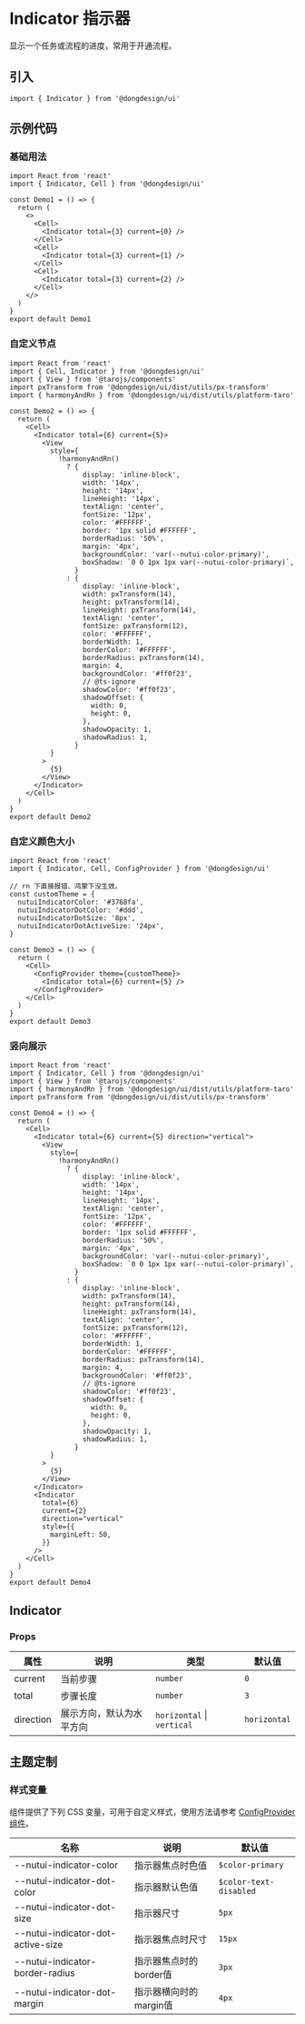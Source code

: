# Indicator 指示器

显示一个任务或流程的进度，常用于开通流程。

## 引入

```tsx
import { Indicator } from '@dongdesign/ui'
```

## 示例代码

### 基础用法

```tsx
import React from 'react'
import { Indicator, Cell } from '@dongdesign/ui'

const Demo1 = () => {
  return (
    <>
      <Cell>
        <Indicator total={3} current={0} />
      </Cell>
      <Cell>
        <Indicator total={3} current={1} />
      </Cell>
      <Cell>
        <Indicator total={3} current={2} />
      </Cell>
    </>
  )
}
export default Demo1

```

### 自定义节点

```tsx
import React from 'react'
import { Cell, Indicator } from '@dongdesign/ui'
import { View } from '@tarojs/components'
import pxTransform from '@dongdesign/ui/dist/utils/px-transform'
import { harmonyAndRn } from '@dongdesign/ui/dist/utils/platform-taro'

const Demo2 = () => {
  return (
    <Cell>
      <Indicator total={6} current={5}>
        <View
          style={
            !harmonyAndRn()
              ? {
                  display: 'inline-block',
                  width: '14px',
                  height: '14px',
                  lineHeight: '14px',
                  textAlign: 'center',
                  fontSize: '12px',
                  color: '#FFFFFF',
                  border: '1px solid #FFFFFF',
                  borderRadius: '50%',
                  margin: '4px',
                  backgroundColor: 'var(--nutui-color-primary)',
                  boxShadow: `0 0 1px 1px var(--nutui-color-primary)`,
                }
              : {
                  display: 'inline-block',
                  width: pxTransform(14),
                  height: pxTransform(14),
                  lineHeight: pxTransform(14),
                  textAlign: 'center',
                  fontSize: pxTransform(12),
                  color: '#FFFFFF',
                  borderWidth: 1,
                  borderColor: '#FFFFFF',
                  borderRadius: pxTransform(14),
                  margin: 4,
                  backgroundColor: '#ff0f23',
                  // @ts-ignore
                  shadowColor: '#ff0f23',
                  shadowOffset: {
                    width: 0,
                    height: 0,
                  },
                  shadowOpacity: 1,
                  shadowRadius: 1,
                }
          }
        >
          {5}
        </View>
      </Indicator>
    </Cell>
  )
}
export default Demo2

```

### 自定义颜色大小

```tsx
import React from 'react'
import { Indicator, Cell, ConfigProvider } from '@dongdesign/ui'

// rn 下直接报错、鸿蒙下没生效。
const customTheme = {
  nutuiIndicatorColor: '#3768fa',
  nutuiIndicatorDotColor: '#ddd',
  nutuiIndicatorDotSize: '8px',
  nutuiIndicatorDotActiveSize: '24px',
}

const Demo3 = () => {
  return (
    <Cell>
      <ConfigProvider theme={customTheme}>
        <Indicator total={6} current={5} />
      </ConfigProvider>
    </Cell>
  )
}
export default Demo3

```

### 竖向展示

```tsx
import React from 'react'
import { Indicator, Cell } from '@dongdesign/ui'
import { View } from '@tarojs/components'
import { harmonyAndRn } from '@dongdesign/ui/dist/utils/platform-taro'
import pxTransform from '@dongdesign/ui/dist/utils/px-transform'

const Demo4 = () => {
  return (
    <Cell>
      <Indicator total={6} current={5} direction="vertical">
        <View
          style={
            !harmonyAndRn()
              ? {
                  display: 'inline-block',
                  width: '14px',
                  height: '14px',
                  lineHeight: '14px',
                  textAlign: 'center',
                  fontSize: '12px',
                  color: '#FFFFFF',
                  border: '1px solid #FFFFFF',
                  borderRadius: '50%',
                  margin: '4px',
                  backgroundColor: 'var(--nutui-color-primary)',
                  boxShadow: `0 0 1px 1px var(--nutui-color-primary)`,
                }
              : {
                  display: 'inline-block',
                  width: pxTransform(14),
                  height: pxTransform(14),
                  lineHeight: pxTransform(14),
                  textAlign: 'center',
                  fontSize: pxTransform(12),
                  color: '#FFFFFF',
                  borderWidth: 1,
                  borderColor: '#FFFFFF',
                  borderRadius: pxTransform(14),
                  margin: 4,
                  backgroundColor: '#ff0f23',
                  // @ts-ignore
                  shadowColor: '#ff0f23',
                  shadowOffset: {
                    width: 0,
                    height: 0,
                  },
                  shadowOpacity: 1,
                  shadowRadius: 1,
                }
          }
        >
          {5}
        </View>
      </Indicator>
      <Indicator
        total={6}
        current={2}
        direction="vertical"
        style={{
          marginLeft: 50,
        }}
      />
    </Cell>
  )
}
export default Demo4

```

## Indicator

### Props

| 属性 | 说明 | 类型 | 默认值 |
| --- | --- | --- | --- |
| current | 当前步骤 | `number` | `0` |
| total | 步骤长度 | `number` | `3` |
| direction | 展示方向，默认为水平方向 | `horizontal` \| `vertical` | `horizontal` |

## 主题定制

### 样式变量

组件提供了下列 CSS 变量，可用于自定义样式，使用方法请参考 [ConfigProvider 组件](/docs/component/common/ConfigProvider)。

| 名称 | 说明 | 默认值 |
| --- | --- | --- |
| \--nutui-indicator-color | 指示器焦点时色值 | `$color-primary` |
| \--nutui-indicator-dot-color | 指示器默认色值 | `$color-text-disabled` |
| \--nutui-indicator-dot-size | 指示器尺寸 | `5px` |
| \--nutui-indicator-dot-active-size | 指示器焦点时尺寸 | `15px` |
| \--nutui-indicator-border-radius | 指示器焦点时的border值 | `3px` |
| \--nutui-indicator-dot-margin | 指示器横向时的margin值 | `4px` |
